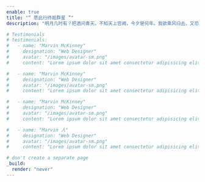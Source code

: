 ```yaml
---
enable: true
title: "“ 愿此行终抵群星 ”"
description: "明月几时有？把酒问青天。不知天上宫阙，今夕是何年。我欲乘风归去，又恐琼楼玉宇，高处不胜寒。起舞弄清影，何似在人间。转朱阁，低绮户，照无眠。不应有恨，何事长向别时圆？人有悲欢离合，月有阴晴圆缺，此事古难全。但愿人长久，千里共婵娟。"

# Testimonials
# testimonials:
#   - name: "Marvin McKinney"
#     designation: "Web Designer"
#     avatar: "/images/avatar-sm.png"
#     content: "Lorem ipsum dolor sit amet consectetur adipisicing elit. Qui iusto illo molestias, assumenda expedita commodi inventore non itaque molestiae voluptatum dolore, facilis sapiente, repellat veniam."

#   - name: "Marvin McKinney"
#     designation: "Web Designer"
#     avatar: "/images/avatar-sm.png"
#     content: "Lorem ipsum dolor sit amet consectetur adipisicing elit. Qui iusto illo molestias, assumenda expedita commodi inventore non itaque molestiae voluptatum dolore, facilis sapiente, repellat veniam."

#   - name: "Marvin McKinney"
#     designation: "Web Designer"
#     avatar: "/images/avatar-sm.png"
#     content: "Lorem ipsum dolor sit amet consectetur adipisicing elit. Qui iusto illo molestias, assumenda expedita commodi inventore non itaque molestiae voluptatum dolore, facilis sapiente, repellat veniam."

#   - name: "Marvin 人"
#     designation: "Web Designer"
#     avatar: "/images/avatar-sm.png"
#     content: "Lorem ipsum dolor sit amet consectetur adipisicing elit. Qui iusto illo molestias, assumenda expedita commodi inventore non itaque molestiae voluptatum dolore, facilis sapiente, repellat veniam."

# don't create a separate page
_build:
  render: "never"
---
```

